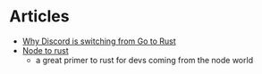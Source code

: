 # Articles

- [Why Discord is switching from Go to Rust](https://blog.discord.com/why-discord-is-switching-from-go-to-rust-a190bbca2b1f)
- [Node to rust](https://github.com/vinodotdev/node-to-rust)
  - a great primer to rust for devs coming from the node world
